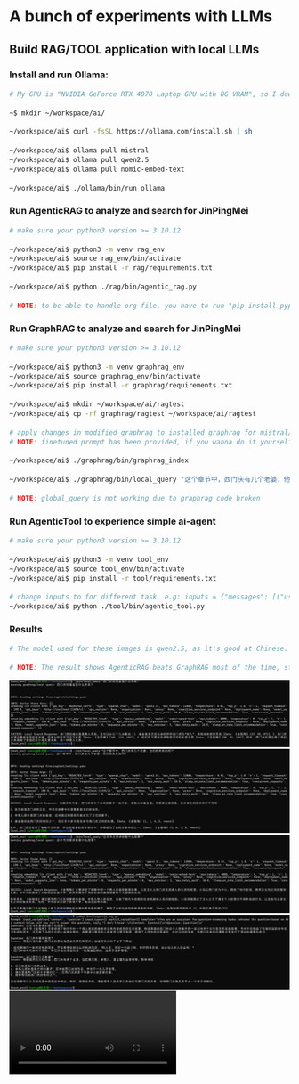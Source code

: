# A bunch of experiments with LLMs

## Build RAG/TOOL application with local LLMs

### Install and run Ollama:

```bash
# My GPU is "NVIDIA GeForce RTX 4070 Laptop GPU with 8G VRAM", so I downloaded 7B version models.

~$ mkdir ~/workspace/ai/

~/workspace/ai$ curl -fsSL https://ollama.com/install.sh | sh

~/workspace/ai$ ollama pull mistral
~/workspace/ai$ ollama pull qwen2.5
~/workspace/ai$ ollama pull nomic-embed-text

~/workspace/ai$ ./ollama/bin/run_ollama
```

### Run AgenticRAG to analyze and search for JinPingMei

```bash
# make sure your python3 version >= 3.10.12

~/workspace/ai$ python3 -m venv rag_env
~/workspace/ai$ source rag_env/bin/activate
~/workspace/ai$ pip install -r rag/requirements.txt

~/workspace/ai$ python ./rag/bin/agentic_rag.py

# NOTE: to be able to handle org file, you have to run "pip install pypandoc-binary"
```

### Run GraphRAG to analyze and search for JinPingMei

```bash
# make sure your python3 version >= 3.10.12

~/workspace/ai$ python3 -m venv graphrag_env
~/workspace/ai$ source graphrag_env/bin/activate
~/workspace/ai$ pip install -r graphrag/requirements.txt

~/workspace/ai$ mkdir ~/workspace/ai/ragtest
~/workspace/ai$ cp -rf graphrag/ragtest ~/workspace/ai/ragtest

# apply changes in modified_graphrag to installed graphrag for mistral/qwen2.5 accordingly
# NOTE: finetuned prompt has been provided, if you wanna do it yourself, run ./bin/prompt_tuning

~/workspace/ai$ ./graphrag/bin/graphrag_index

~/workspace/ai$ ./graphrag/bin/local_query "这个章节中，西门庆有几个老婆，他们的关系如何?"

# NOTE: global_query is not working due to graphrag code broken
```

### Run AgenticTool to experience simple ai-agent

```bash
# make sure your python3 version >= 3.10.12

~/workspace/ai$ python3 -m venv tool_env
~/workspace/ai$ source tool_env/bin/activate
~/workspace/ai$ pip install -r tool/requirements.txt

# change inputs to for different task, e.g: inputs = {"messages": [("user", task_prompt + task3)]}
~/workspace/ai$ python ./tool/bin/agentic_tool.py
```

### Results

```bash
# The model used for these images is qwen2.5, as it's good at Chinese.

# NOTE: The result shows AgenticRAG beats GraphRAG most of the time, strange...
```

![西门庆和潘金莲什么关系?](images/graphrag_sample1.png)
![这个章节中，西门庆有几个老婆，他们的关系如何?](images/graphrag_sample2.png)
![这本书主要讲的是什么故事?](images/graphrag_sample3.png)
![langchain_rag_questions](images/langchain_rag_sample1.png)
![create_10_files_with_poetry](images/video.mp4)
